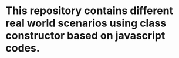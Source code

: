 # This repository contains different real world scenarios using class constructor based on javascript codes.
